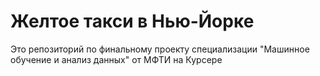 # Желтое такси в Нью-Йорке

Это репозиторий по финальному проекту специализации "Машинное обучение и анализ данных" от МФТИ на Курсере

